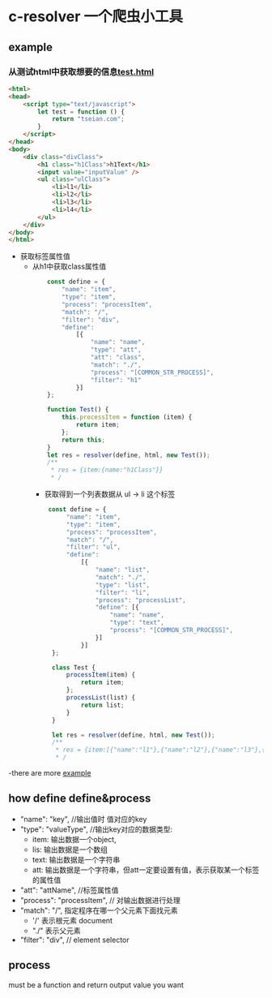# c-resolver  一个爬虫小工具
## example 

### 从测试html中获取想要的信息[test.html](https://github.com/Tseian/resolver/blob/master/test/test.html)
```html
<html>
<head>
    <script type="text/javascript">
        let test = function () {
            return "tseian.com";
        }
    </script>
</head>
<body>
    <div class="divClass">
        <h1 class="h1Class">h1Text</h1>
        <input value="inputValue" />
        <ul class="ulClass">
            <li>l1</li>
            <li>l2</li>
            <li>l3</li>
            <li>l4</li>
        </ul>
    </div>
</body>
</html>
```

- 获取标签属性值
  - 从h1中获取class属性值
    ```js
        const define = {
            "name": "item",  
            "type": "item",  
            "process": "processItem", 
            "match": "/", 
            "filter": "div",  
            "define": 
                [{
                    "name": "name",
                    "type": "att",
                    "att": "class",
                    "match": "./",
                    "process": "[COMMON_STR_PROCESS]",
                    "filter": "h1"
                }]
        };

        function Test() {
            this.processItem = function (item) {  
                return item;
            };
            return this;
        }
        let res = resolver(define, html, new Test());
        /**
         * res = {item:{name:"h1Class"}}
         * /


    ```
    - 获取得到一个列表数据从 ul -> li 这个标签
      ```js
       const define = {
            "name": "item",
            "type": "item",
            "process": "processItem",
            "match": "/",
            "filter": "ul",
            "define":
                [{
                    "name": "list",
                    "match": "./",
                    "type": "list",
                    "filter": "li",
                    "process": "processList",
                    "define": [{
                        "name": "name",
                        "type": "text",
                        "process": "[COMMON_STR_PROCESS]",
                    }]
                }]
        };

        class Test {
            processItem(item) {
                return item;
            };
            processList(list) {
                return list;
            }
        }

        let res = resolver(define, html, new Test());
        /**
         * res = {item:[{"name":"l1"},{"name":"l2"},{"name":"l3"},{"name":"l4"}]}
         * /
      ```
-there are more [example](https://github.com/Tseian/resolver/tree/master/test)
## how define define&process

- "name": "key",  //输出值时 值对应的key
- "type": "valueType", //输出key对应的数据类型: 
    - item: 输出数据一个object,
    - lis: 输出数据是一个数组 
    - text: 输出数据是一个字符串 
    - att:  输出数据是一个字符串，但att一定要设置有值，表示获取某一个标签的属性值
- "att": "attName",  //标签属性值
- "process": "processItem", // 对输出数据进行处理
- "match": "/",  指定程序在哪一个父元素下面找元素
    - '/' 表示根元素 document  
    - "./" 表示父元素 
- "filter": "div", // element selector

## process 
must be a function and return output value you want